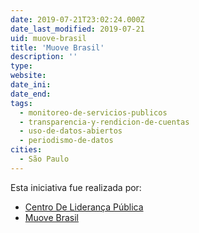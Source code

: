 ```yaml
---
date: 2019-07-21T23:02:24.000Z
date_last_modified: 2019-07-21
uid: muove-brasil
title: 'Muove Brasil'
description: ''
type: 
website: 
date_ini: 
date_end: 
tags:
  - monitoreo-de-servicios-publicos
  - transparencia-y-rendicion-de-cuentas
  - uso-de-datos-abiertos
  - periodismo-de-datos
cities: 
  - São Paulo
---
```


Esta iniciativa fue realizada por:

- [Centro De Liderança Pública](/organizaciones/centro-de-lideranca-publica)
- [Muove Brasil](/organizaciones/muove-brasil)
